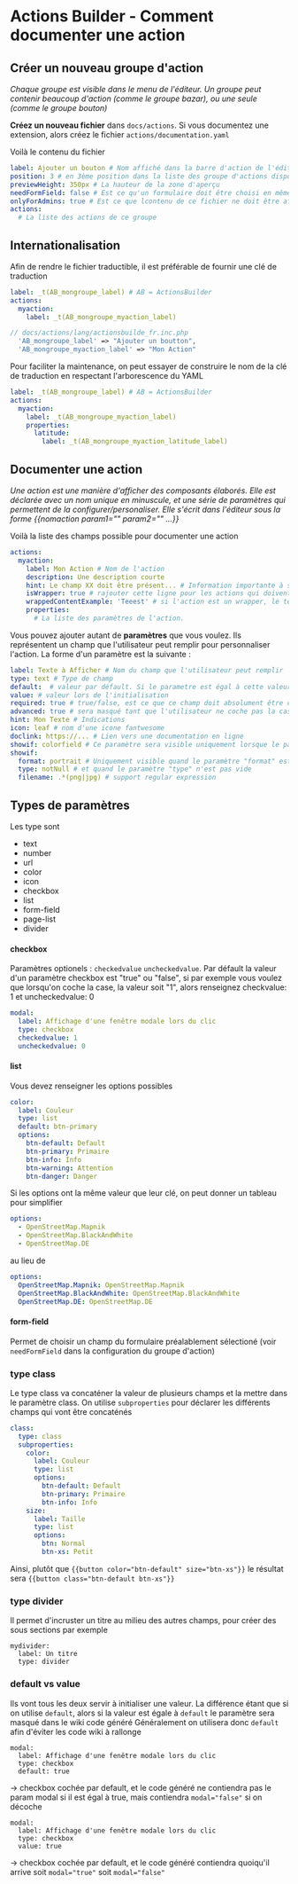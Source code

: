 # Actions Builder - Comment documenter une action

## Créer un nouveau groupe d'action

_Chaque groupe est visible dans le menu de l'éditeur. Un groupe peut contenir beaucoup d'action (comme le groupe bazar), ou une seule (comme le groupe bouton)_

**Créez un nouveau fichier** dans `docs/actions`. Si vous documentez une extension, alors créez le fichier `actions/documentation.yaml`

Voilà le contenu du fichier

```yaml
label: Ajouter un bouton # Nom affiché dans la barre d'action de l'éditeur
position: 3 # en 3ème position dans la liste des groupe d'actions disponibles
previewHeight: 350px # La hauteur de la zone d'aperçu
needFormField: false # Est ce qu'un formulaire doit être choisi en même temps que l'action ? (c'est le cas pour bazar)
onlyForAdmins: true # Est ce que lcontenu de ce fichier ne doit être affiché que pour les admins ?
actions:
  # La liste des actions de ce groupe
```

## Internationalisation

Afin de rendre le fichier traductible, il est préférable de fournir une clé de traduction

```yaml
label: _t(AB_mongroupe_label) # AB = ActionsBuilder
actions:
  myaction:
    label: _t(AB_mongroupe_myaction_label)
```

```php
// docs/actions/lang/actionsbuilde_fr.inc.php
  'AB_mongroupe_label' => "Ajouter un boutton",
  'AB_mongroupe_myaction_label' => "Mon Action"
```

Pour faciliter la maintenance, on peut essayer de construire le nom de la clé de traduction en respectant l'arborescence du YAML

```yaml
label: _t(AB_mongroupe_label) # AB = ActionsBuilder
actions:
  myaction:
    label: _t(AB_mongroupe_myaction_label)
    properties:
      latitude:
        label: _t(AB_mongroupe_myaction_latitude_label)
```

## Documenter une action

_Une action est une manière d'afficher des composants élaborés. Elle est déclarée avec un nom unique en minuscule, et une série de paramètres qui permettent de la configurer/personaliser. Elle s'écrit dans l'éditeur sous la forme {{nomaction param1="" param2="" ...}}_

Voilà la liste des champs possible pour documenter une action

```yaml
actions:
  myaction:
    label: Mon Action # Nom de l'action
    description: Une description courte
    hint: Le champ XX doit être présent... # Information importante à savoir si on utilise cette action
    isWrapper: true # rajouter cette ligne pour les actions qui doivent se fermer avec un {{end elem="action"}}
    wrappedContentExample: 'Teeest' # si l'action est un wrapper, le texte à inclure dans l'action à titre d'exemple
    properties:
      # La liste des paramètres de l'action.
```

Vous pouvez ajouter autant de **paramètres** que vous voulez. Ils représentent un champ que l'utilisateur peut remplir pour personnaliser l'action. La forme d'un paramètre est la suivante :

```yaml
label: Texte à Afficher # Nom du champ que l'utilisateur peut remplir
type: text # Type de champ
default:  # valeur par défault. Si le parametre est égal à cette valeur par default, il n'est pas inclus dans le code wiki généré
value: # valeur lors de l'initialisation
required: true # true/false, est ce que ce champ doit absolument être configuré par l'utilisateur
advanced: true # sera masqué tant que l'utilisateur ne coche pas la case "paramètres avancés"
hint: Mon Texte # Indications
icon: leaf # nom d'une icone fantwesome
doclink: https://... # Lien vers une documentation en ligne
showif: colorfield # Ce paramètre sera visible uniquement lorsque le paramètre colorfield n'est pas vide
showif:
  format: portrait # Uniquement visible quand le paramètre "format" est égal à "portait"
  type: notNull # et quand le paramètre "type" n'est pas vide
  filename: .*(png|jpg) # support regular expression
```

## Types de paramètres

Les type sont

- text
- number
- url
- color
- icon
- checkbox
- list
- form-field
- page-list
- divider

#### checkbox

Paramètres optionels : `checkedvalue` `uncheckedvalue`. Par défault la valeur d'un paramètre checkbox est "true" ou "false", si par exemple vous voulez que lorsqu'on coche la case, la valeur soit "1", alors renseignez checkvalue: 1 et uncheckedvalue: 0

```yaml
modal:
  label: Affichage d'une fenêtre modale lors du clic
  type: checkbox
  checkedvalue: 1
  uncheckedvalue: 0
```

#### list

Vous devez renseigner les options possibles

```yaml
color:
  label: Couleur
  type: list
  default: btn-primary
  options:
    btn-default: Default
    btn-primary: Primaire
    btn-info: Info
    btn-warning: Attention
    btn-danger: Danger
```

Si les options ont la même valeur que leur clé, on peut donner un tableau pour simplifier

```yaml
options:
  - OpenStreetMap.Mapnik
  - OpenStreetMap.BlackAndWhite
  - OpenStreetMap.DE
```

au lieu de

```yaml
options:
  OpenStreetMap.Mapnik: OpenStreetMap.Mapnik
  OpenStreetMap.BlackAndWhite: OpenStreetMap.BlackAndWhite
  OpenStreetMap.DE: OpenStreetMap.DE
```

#### form-field

Permet de choisir un champ du formulaire préalablement sélectioné (voir `needFormField` dans la configuration du groupe d'action)

### type class

Le type class va concaténer la valeur de plusieurs champs et la mettre dans le paramètre class. On utilise `subproperties` pour déclarer les différents champs qui vont être concaténés

```yaml
class:
  type: class
  subproperties:
    color:
      label: Couleur
      type: list
      options:
        btn-default: Default
        btn-primary: Primaire
        btn-info: Info
    size:
      label: Taille
      type: list
      options:
        btn: Normal
        btn-xs: Petit
```

Ainsi, plutôt que `{{button color="btn-default" size="btn-xs"}}` le résultat sera `{{button class="btn-default btn-xs"}}`

### type divider

Il permet d'incruster un titre au milieu des autres champs, pour créer des sous sections par exemple

```
mydivider:
  label: Un titre
  type: divider
```

### default vs value

Ils vont tous les deux servir à initialiser une valeur.
La différence étant que si on utilise `default`, alors si la valeur est égale à `default` le paramètre
sera masqué dans le wiki code généré
Généralement on utilisera donc `default` afin d'éviter les code wiki à rallonge

```
modal:
  label: Affichage d'une fenêtre modale lors du clic
  type: checkbox
  default: true
```

-> checkbox cochée par default, et le code généré ne contiendra pas le param modal si il est égal à true, mais contiendra `modal="false"` si on décoche

```
modal:
  label: Affichage d'une fenêtre modale lors du clic
  type: checkbox
  value: true
```

-> checkbox cochée par default, et le code généré contiendra quoiqu'il arrive soit `modal="true"` soit `modal="false"`
